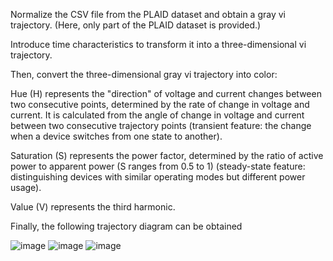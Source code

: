 Normalize the CSV file from the PLAID dataset and obtain a gray vi trajectory. (Here, only part of the PLAID dataset is provided.)

Introduce time characteristics to transform it into a three-dimensional vi trajectory.

Then, convert the three-dimensional gray vi trajectory into color:

Hue (H) represents the "direction" of voltage and current changes between two consecutive points, determined by the rate of change in voltage and current. It is calculated from the angle of change in voltage and current between two consecutive trajectory points (transient feature: the change when a device switches from one state to another).

Saturation (S) represents the power factor, determined by the ratio of active power to apparent power (S ranges from 0.5 to 1) (steady-state feature: distinguishing devices with similar operating modes but different power usage).

Value (V) represents the third harmonic.

Finally, the following trajectory diagram can be obtained

![image](https://github.com/Yym212612/Data-Set/assets/117264647/d1bb2fdb-7bab-45a5-a337-eeb1a1b712b6)
![image](https://github.com/Yym212612/Data-Set/assets/117264647/2790ed0a-9f73-416f-9a5d-c903ce1e0c72)
![image](https://github.com/Yym212612/Data-Set/assets/117264647/c7104d3a-256d-4f54-b655-8db263e8ea7b)
